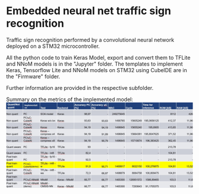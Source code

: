 # Embedded neural net traffic sign recognition
Traffic sign recognition performed by a convolutional neural network deployed on a STM32 microcontroller.


All the python code to train Keras Model, export and convert them to TFLite and NNoM models is in the "Jupyter" folder.
The templates to implement Keras, Tensorflow Lite and NNoM models on STM32 using CubeIDE are in the "Firmware" folder.

Further information are provided in the respective subfolder.

Summary on the metrics of the implemented model:
![Metrics summary](/Asset/Implementation_summary.jpg)
